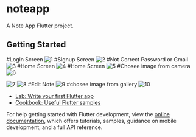 # noteapp

A Note App Flutter project.

## Getting Started


#Login Screen
![1](https://github.com/HassanNafed/NoteApp/assets/128227283/2dd094c5-5c9a-4bf1-ae01-96bcf0e3d354)
#Signup Screen
![2](https://github.com/HassanNafed/NoteApp/assets/128227283/2c43666a-0dbd-4b78-89fa-1f66ef561e5b)
#Not Correct Password or Gmail
![3](https://github.com/HassanNafed/NoteApp/assets/128227283/2936c479-8ba3-4fff-afef-caf98909d13f)
#Home Screen
![4](https://github.com/HassanNafed/NoteApp/assets/128227283/d1034079-d718-4947-b0bf-26f1d7bd9468)
#Home Screen
![5](https://github.com/HassanNafed/NoteApp/assets/128227283/06a419e6-d4bf-45b8-87e2-4952cb38c6b0)
#Chosee image from camera
![6](https://github.com/HassanNafed/NoteApp/assets/128227283/384847ff-bee1-499c-bd85-56d11d14c779)

![7](https://github.com/HassanNafed/NoteApp/assets/128227283/a4c50a48-e8dc-4396-95ea-5b4bf075825a)
![8](https://github.com/HassanNafed/NoteApp/assets/128227283/3bf088b4-6a60-4a14-9be0-ed1ebbc3ff06)
#Edit Note
![9](https://github.com/HassanNafed/NoteApp/assets/128227283/d05f5e18-2a2e-4065-af1b-4f5e0b38e0f6)
#chosee image from gallery
![10](https://github.com/HassanNafed/NoteApp/assets/128227283/f4508e0f-eaee-4554-8519-3e3f8426c698)

- [Lab: Write your first Flutter app](https://docs.flutter.dev/get-started/codelab)
- [Cookbook: Useful Flutter samples](https://docs.flutter.dev/cookbook)

For help getting started with Flutter development, view the
[online documentation](https://docs.flutter.dev/), which offers tutorials,
samples, guidance on mobile development, and a full API reference.
